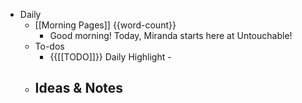 - Daily
    - [[Morning Pages]] {{word-count}}
        - Good morning! Today, Miranda starts here at Untouchable!
    - To-dos
        - {{[[TODO]]}} Daily Highlight - 
    - Ideas & Notes
        - 
